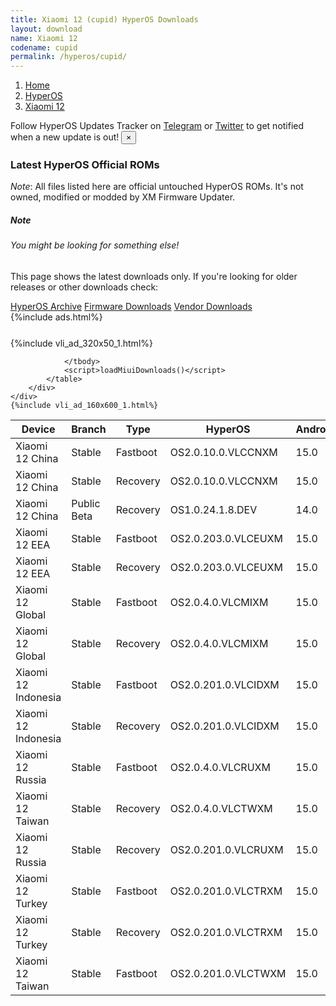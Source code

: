 ```yaml
---
title: Xiaomi 12 (cupid) HyperOS Downloads
layout: download
name: Xiaomi 12
codename: cupid
permalink: /hyperos/cupid/
---
```

<nav aria-label="breadcrumb">
    <ol class="breadcrumb">
        <li class="breadcrumb-item"><a href="/">Home</a></li>
        <li class="breadcrumb-item"><a href="/hyperos/">HyperOS</a></li>
        <li class="breadcrumb-item active" aria-current="page"><a href="/hyperos/cupid/">Xiaomi 12</a></li>
    </ol>
</nav>
<div class="alert alert-primary alert-dismissible fade show" role="alert">
    Follow HyperOS Updates Tracker on <a href="https://t.me/MIUIUpdatesTracker" class="alert-link">Telegram</a>
     or <a href="https://twitter.com/MiFwUpdater" class="alert-link">Twitter</a> to get notified when a new update is out!
    <button type="button" class="close" data-dismiss="alert" aria-label="Close">
        <span aria-hidden="true">&times;</span>
    </button>
</div>

### Latest HyperOS Official ROMs
*Note*: All files listed here are official untouched HyperOS ROMs. It's not owned, modified or modded by XM Firmware Updater.
<div class="card">
  <div class="card-body">
    <h5 class="card-title">Note</h5>
    <h6 class="card-subtitle mb-2 text-muted">You might be looking for something else!</h6>
    <p class="card-text">This page shows the latest downloads only.
     If you're looking for older releases or other downloads check:</p>
    <a href="/archive/hyperos/cupid/" class="card-link">HyperOS Archive</a>
    <a href="/firmware/cupid/" class="card-link">Firmware Downloads</a>
    <a href="/vendor/cupid/" class="card-link">Vendor Downloads</a>
  </div>
</div>
{%include ads.html%}
<div class="row justify-content-center">
    <div class="col-10">
        <div class="table-responsive-md" style="margin-top: 25px;">
            {%include vli_ad_320x50_1.html%}
            <table id="miui" class="display dt-responsive nowrap compact table table-striped table-hover table-sm">
                <thead class="thead-dark">
                    <tr>
                        <th data-ref="device">Device</th>
                        <th data-ref="branch">Branch</th>
                        <th data-ref="type">Type</th>
                        <th data-ref="miui">HyperOS</th>
                        <th data-ref="android">Android</th>
                        <th data-ref="size">Size</th>
                        <th data-ref="size">Date</th>
                        <th data-ref="link">Link</th>
                    </tr>
                </thead>
                <tbody>
                <tr><td>Xiaomi 12 China</td><td>Stable</td><td>Fastboot</td><td>OS2.0.10.0.VLCCNXM</td><td>15.0</td><td>7.5 GB</td><td>2025-05-20</td><td><a href="/hyperos/cupid/stable/OS2.0.10.0.VLCCNXM/">Download</a></td></tr>
<tr><td>Xiaomi 12 China</td><td>Stable</td><td>Recovery</td><td>OS2.0.10.0.VLCCNXM</td><td>15.0</td><td>6.1 GB</td><td>2025-06-04</td><td><a href="/hyperos/cupid/stable/OS2.0.10.0.VLCCNXM/">Download</a></td></tr>
<tr><td>Xiaomi 12 China</td><td>Public Beta</td><td>Recovery</td><td>OS1.0.24.1.8.DEV</td><td>14.0</td><td>5.7 GB</td><td>2024-01-12</td><td><a href="/hyperos/cupid/public beta/OS1.0.24.1.8.DEV/">Download</a></td></tr>
<tr><td>Xiaomi 12 EEA</td><td>Stable</td><td>Fastboot</td><td>OS2.0.203.0.VLCEUXM</td><td>15.0</td><td>6.6 GB</td><td>2025-07-09</td><td><a href="/hyperos/cupid/stable/OS2.0.203.0.VLCEUXM/">Download</a></td></tr>
<tr><td>Xiaomi 12 EEA</td><td>Stable</td><td>Recovery</td><td>OS2.0.203.0.VLCEUXM</td><td>15.0</td><td>5.6 GB</td><td>2025-07-16</td><td><a href="/hyperos/cupid/stable/OS2.0.203.0.VLCEUXM/">Download</a></td></tr>
<tr><td>Xiaomi 12 Global</td><td>Stable</td><td>Fastboot</td><td>OS2.0.4.0.VLCMIXM</td><td>15.0</td><td>6.6 GB</td><td>2025-05-20</td><td><a href="/hyperos/cupid/stable/OS2.0.4.0.VLCMIXM/">Download</a></td></tr>
<tr><td>Xiaomi 12 Global</td><td>Stable</td><td>Recovery</td><td>OS2.0.4.0.VLCMIXM</td><td>15.0</td><td>5.5 GB</td><td>2025-06-04</td><td><a href="/hyperos/cupid/stable/OS2.0.4.0.VLCMIXM/">Download</a></td></tr>
<tr><td>Xiaomi 12 Indonesia</td><td>Stable</td><td>Fastboot</td><td>OS2.0.201.0.VLCIDXM</td><td>15.0</td><td>6.5 GB</td><td>2025-07-16</td><td><a href="/hyperos/cupid/stable/OS2.0.201.0.VLCIDXM/">Download</a></td></tr>
<tr><td>Xiaomi 12 Indonesia</td><td>Stable</td><td>Recovery</td><td>OS2.0.201.0.VLCIDXM</td><td>15.0</td><td>5.4 GB</td><td>2025-07-23</td><td><a href="/hyperos/cupid/stable/OS2.0.201.0.VLCIDXM/">Download</a></td></tr>
<tr><td>Xiaomi 12 Russia</td><td>Stable</td><td>Fastboot</td><td>OS2.0.4.0.VLCRUXM</td><td>15.0</td><td>6.4 GB</td><td>2025-05-20</td><td><a href="/hyperos/cupid/stable/OS2.0.4.0.VLCRUXM/">Download</a></td></tr>
<tr><td>Xiaomi 12 Taiwan</td><td>Stable</td><td>Recovery</td><td>OS2.0.4.0.VLCTWXM</td><td>15.0</td><td>5.3 GB</td><td>2025-06-04</td><td><a href="/hyperos/cupid/stable/OS2.0.4.0.VLCTWXM/">Download</a></td></tr>
<tr><td>Xiaomi 12 Russia</td><td>Stable</td><td>Recovery</td><td>OS2.0.201.0.VLCRUXM</td><td>15.0</td><td>5.5 GB</td><td>2025-07-23</td><td><a href="/hyperos/cupid/stable/OS2.0.201.0.VLCRUXM/">Download</a></td></tr>
<tr><td>Xiaomi 12 Turkey</td><td>Stable</td><td>Fastboot</td><td>OS2.0.201.0.VLCTRXM</td><td>15.0</td><td>6.3 GB</td><td>2025-07-15</td><td><a href="/hyperos/cupid/stable/OS2.0.201.0.VLCTRXM/">Download</a></td></tr>
<tr><td>Xiaomi 12 Turkey</td><td>Stable</td><td>Recovery</td><td>OS2.0.201.0.VLCTRXM</td><td>15.0</td><td>5.5 GB</td><td>2025-07-23</td><td><a href="/hyperos/cupid/stable/OS2.0.201.0.VLCTRXM/">Download</a></td></tr>
<tr><td>Xiaomi 12 Taiwan</td><td>Stable</td><td>Fastboot</td><td>OS2.0.201.0.VLCTWXM</td><td>15.0</td><td>6.0 GB</td><td>2025-07-15</td><td><a href="/hyperos/cupid/stable/OS2.0.201.0.VLCTWXM/">Download</a></td></tr>

                </tbody>
                <script>loadMiuiDownloads()</script>
            </table>
        </div>
    </div>
    {%include vli_ad_160x600_1.html%}
</div>
